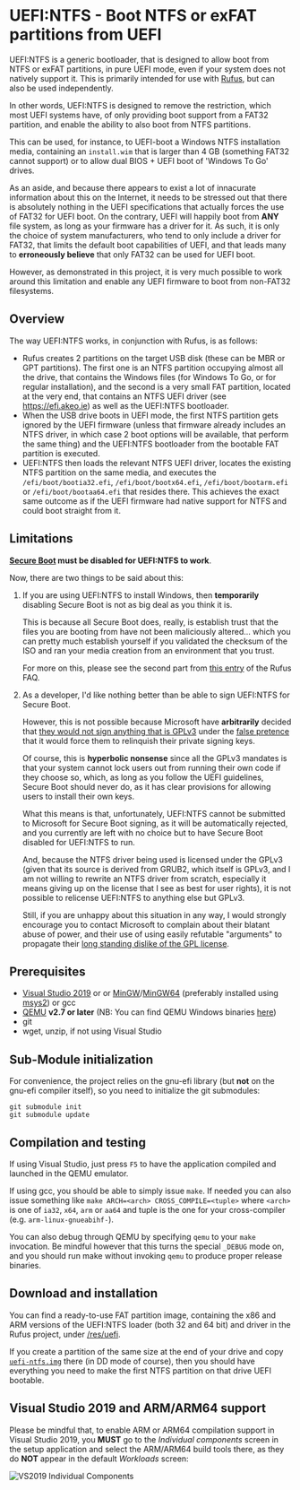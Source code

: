 UEFI:NTFS - Boot NTFS or exFAT partitions from UEFI
===================================================

UEFI:NTFS is a generic bootloader, that is designed to allow boot from NTFS or
exFAT partitions, in pure UEFI mode, even if your system does not natively
support it.
This is primarily intended for use with [Rufus](https://rufus.ie), but can also
be used independently.

In other words, UEFI:NTFS is designed to remove the restriction, which most
UEFI systems have, of only providing boot support from a FAT32 partition, and
enable the ability to also boot from NTFS partitions.

This can be used, for instance, to UEFI-boot a Windows NTFS installation media,
containing an `install.wim` that is larger than 4 GB (something FAT32 cannot
support) or to allow dual BIOS + UEFI boot of 'Windows To Go' drives.

As an aside, and because there appears to exist a lot of innacurate information
about this on the Internet, it needs to be stressed out that there is absolutely
nothing in the UEFI specifications that actually forces the use of FAT32 for
UEFI boot. On the contrary, UEFI will happily boot from __ANY__ file system,
as long as your firmware has a driver for it. As such, it is only the choice of
system manufacturers, who tend to only include a driver for FAT32, that limits
the default boot capabilities of UEFI, and that leads many to __erroneously
believe__ that only FAT32 can be used for UEFI boot.

However, as demonstrated in this project, it is very much possible to work
around this limitation and enable any UEFI firmware to boot from non-FAT32
filesystems.

## Overview

The way UEFI:NTFS works, in conjunction with Rufus, is as follows:

* Rufus creates 2 partitions on the target USB disk (these can be MBR or GPT
  partitions). The first one is an NTFS partition occupying almost all the
  drive, that contains the Windows files (for Windows To Go, or for regular
  installation), and the second is a very small FAT partition, located at the
  very end, that contains an NTFS UEFI driver (see https://efi.akeo.ie) as well
  as the UEFI:NTFS bootloader.
* When the USB drive boots in UEFI mode, the first NTFS partition gets ignored
  by the UEFI firmware (unless that firmware already includes an NTFS driver,
  in which case 2 boot options will be available, that perform the same thing)
  and the UEFI:NTFS bootloader from the bootable FAT partition is executed.
* UEFI:NTFS then loads the relevant NTFS UEFI driver, locates the existing NTFS
  partition on the same media, and executes the `/efi/boot/bootia32.efi`,
  `/efi/boot/bootx64.efi`, `/efi/boot/bootarm.efi` or `/efi/boot/bootaa64.efi`
  that resides there. This achieves the exact same outcome as if the UEFI
  firmware had native support for NTFS and could boot straight from it.

## Limitations

__[Secure Boot](https://en.wikipedia.org/wiki/Unified_Extensible_Firmware_Interface#Secure_boot)
must be disabled for UEFI:NTFS to work__.

Now, there are two things to be said about this:

1. If you are using UEFI:NTFS to install Windows, then __temporarily__ disabling
   Secure Boot is not as big deal as you think it is.

   This is because all Secure Boot does, really, is establish trust that the
   files you are booting from have not been maliciously altered... which you
   can pretty much establish yourself if you validated the checksum of the ISO
   and ran your media creation from an environment that you trust.

   For more on this, please see the second part
   from [this entry](https://github.com/pbatard/rufus/wiki/FAQ#Blah_UEFI_Blah_FAT32_therefore_Rufus_should_Blah)
   of the Rufus FAQ.

2. As a developer, I'd like nothing better than be able to sign UEFI:NTFS for
   Secure Boot.

   However, this is not possible because Microsoft have __arbitrarily__
   decided that [they would not sign anything that is GPLv3](https://techcommunity.microsoft.com/t5/Windows-Hardware-Certification/Microsoft-UEFI-CA-Signing-policy-updates/ba-p/364828)
   under the [false pretence](https://www.gnu.org/licenses/gpl-faq.en.html#GiveUpKeys)
   that it would force them to relinquish their private signing keys.

   Of course, this is __hyperbolic nonsense__ since all the GPLv3 mandates is
   that your system cannot lock users out from running their own code if they
   choose so, which, as long as you follow the UEFI guidelines, Secure Boot
   should never do, as it has clear provisions for allowing users to install
   their own keys.

   What this means is that, unfortunately, UEFI:NTFS cannot be submitted to
   Microsoft for Secure Boot signing, as it will be automatically rejected,
   and you currently are left with no choice but to have Secure Boot disabled
   for UEFI:NTFS to run.

   And, because the NTFS driver being used is licensed under the GPLv3 (given
   that its source is derived from GRUB2, which itself is GPLv3, and I am not
   willing to rewrite an NTFS driver from scratch, especially it means giving
   up on the license that I see as best for user rights), it is not possible
   to relicense UEFI:NTFS to anything else but GPLv3.

   Still, if you are unhappy about this situation in any way, I would
   strongly encourage you to contact Microsoft to complain about their blatant
   abuse of power, and their use of using easily refutable "arguments" to
   propagate their [long standing dislike of the GPL license](https://www.theregister.co.uk/2001/06/02/ballmer_linux_is_a_cancer/).

## Prerequisites

* [Visual Studio 2019](https://www.visualstudio.com/vs/community/) or
  or [MinGW](http://www.mingw.org/)/[MinGW64](http://mingw-w64.sourceforge.net/)
  (preferably installed using [msys2](https://sourceforge.net/projects/msys2/)) or gcc
* [QEMU](http://www.qemu.org) __v2.7 or later__
  (NB: You can find QEMU Windows binaries [here](https://qemu.weilnetz.de/w64/))
* git
* wget, unzip, if not using Visual Studio

## Sub-Module initialization

For convenience, the project relies on the gnu-efi library (but __not__ on
the gnu-efi compiler itself), so you need to initialize the git submodules:
```
git submodule init
git submodule update
```

## Compilation and testing

If using Visual Studio, just press `F5` to have the application compiled and
launched in the QEMU emulator.

If using gcc, you should be able to simply issue `make`. If needed you can also
issue something like `make ARCH=<arch> CROSS_COMPILE=<tuple>` where `<arch>` is
one of `ia32`, `x64`, `arm` or `aa64` and tuple is the one for your cross-compiler
(e.g. `arm-linux-gnueabihf-`).

You can also debug through QEMU by specifying `qemu` to your `make` invocation.
Be mindful however that this turns the special `_DEBUG` mode on, and you should
run make without invoking `qemu` to produce proper release binaries.

## Download and installation

You can find a ready-to-use FAT partition image, containing the x86 and ARM
versions of the UEFI:NTFS loader (both 32 and 64 bit) and driver in the Rufus
project, under [/res/uefi](https://github.com/pbatard/rufus/tree/master/res/uefi).

If you create a partition of the same size at the end of your drive and copy
[`uefi-ntfs.img`](https://github.com/pbatard/rufus/blob/master/res/uefi/uefi-ntfs.img?raw=true)
there (in DD mode of course), then you should have everything you need to make
the first NTFS partition on that drive UEFI bootable.

## Visual Studio 2019 and ARM/ARM64 support

Please be mindful that, to enable ARM or ARM64 compilation support in Visual Studio
2019, you __MUST__ go to the _Individual components_ screen in the setup application
and select the ARM/ARM64 build tools there, as they do __NOT__ appear in the default
_Workloads_ screen:

![VS2019 Individual Components](https://files.akeo.ie/pics/VS2019_Individual_Components.png)
